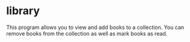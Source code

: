 # library

This program allows you to view and add books to a collection. You can remove books from the collection as well as mark books as read.
